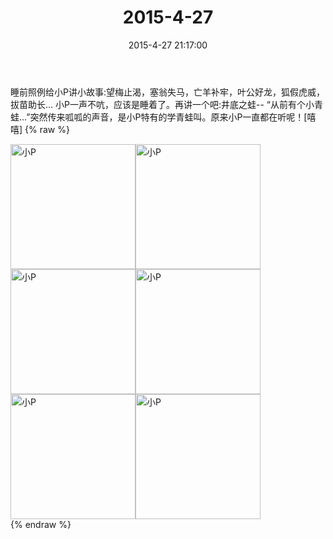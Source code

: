 ﻿---
title: "2015-4-27"
date: 2015-4-27 21:17:00
tags:
categories: 妈妈
---
睡前照例给小P讲小故事:望梅止渴，塞翁失马，亡羊补牢，叶公好龙，狐假虎威，拔苗助长…
小P一声不吭，应该是睡着了。再讲一个吧:井底之蛙--
“从前有个小青蛙…”突然传来呱呱的声音，是小P特有的学青蛙叫。原来小P一直都在听呢！[嘻嘻]
{% raw %}
<div style="width:500 px">
<div style="float:left; width:100 px"><img src="/images/微信图片_20171011092433.jpg" width="200" alt="小P"></div>
<div style="float:left; width:100 px"><img src="/images/微信图片_20171011092452.jpg" width="200" alt="小P"></div>
<div style="float:left; width:100 px"><img src="/images/微信图片_20171011092501.jpg" width="200" alt="小P"></div>
<div style="float:left; width:100 px"><img src="/images/微信图片_20171011092510.jpg" width="200" alt="小P"></div>
<div style="float:left; width:100 px"><img src="/images/微信图片_20171011092520.jpg" width="200" alt="小P"></div>
<div style="float:left; width:100 px"><img src="/images/微信图片_20171011092529.jpg" width="200" alt="小P"></div>
<div style="clear:both"></div>
</div>
{% endraw %}